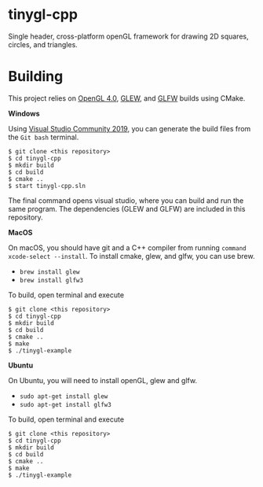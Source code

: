 # tinygl-cpp

Single header, cross-platform openGL framework for drawing 2D squares, circles, and triangles.

# Building

This project relies on [OpenGL 4.0](https://www.khronos.org/registry/OpenGL-Refpages/gl4/), [GLEW](http://glew.sourceforge.net/), and [GLFW](https://www.glfw.org/) builds using CMake. 

**Windows**

Using [Visual Studio Community 2019](https://visualstudio.microsoft.com/vs/community/), you can generate the build files from the `Git bash` terminal.

```
$ git clone <this repository>
$ cd tinygl-cpp
$ mkdir build
$ cd build
$ cmake ..
$ start tinygl-cpp.sln
```

The final command opens visual studio, where you can build and run the same program. The dependencies (GLEW and GLFW) are included in this repository.

**MacOS**

On macOS, you should have git and a C++ compiler from running `command xcode-select --install`. To install cmake, glew, and glfw, you can use brew.

* `brew install glew`
* `brew install glfw3`

To build, open terminal and execute

```
$ git clone <this repository>
$ cd tinygl-cpp
$ mkdir build
$ cd build
$ cmake ..
$ make
$ ./tinygl-example
```

**Ubuntu**

On Ubuntu, you will need to install openGL, glew and glfw.

* `sudo apt-get install glew`
* `sudo apt-get install glfw3`

To build, open terminal and execute

```
$ git clone <this repository>
$ cd tinygl-cpp
$ mkdir build
$ cd build
$ cmake ..
$ make
$ ./tinygl-example
```
